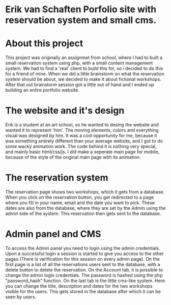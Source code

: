 # Erik van Schaften Porfolio site with reservation system and small cms.

# About this project
This project was originally an assignmet from school, where I had to built a small reservation system using php, with a small content management system. We had to find a 'real' client to build this for, so i decided to do this for a friend of mine. When we did a little brainstorm on what the reservation system should be about, we decided to make it about fictional workshops. After that out brainstorm session got a little out of hand and I ended up building an entire portfolio website.

# The website and it's design
Erik is a student at an art school, so he wanted to desing the website and wanted it to represent 'him'. The moving elements, colors and everything visual was designed by him. It was a cool opportunity for me, because it was something entirely different than your average website, and I got to do some wacky animation work. The code behind it is nothing very special, and mainly basic html/css/js.
I did make a seperate main page for mobile, because of the style of the original main page with its animation.

# The reservation system
The reservation page shows two workshops, which it gets from a database. When you click on the reservation button, you get redirected to a page where you fill in your name, email and the date you want to pick. These dates are also from the database, where they are set by the Admin using the admin side of the system. This reservation then gets sent to the database.

# Admin panel and CMS
To access the Admin panel you need to login using the admin credentials. Upon a successful login a session is started to give you access to the other pages (There is verification for this session on every admin page). On the first page is a list of all the reservations users sent to the database, with a delete button to delete the reservation.
On the Account tab, it is possible to change the admin login credentials. The password is hashed using the php "password_hash" function.
On the last tab is the little cms-like system. Here you can change the title, description and dates for the two workshops visible for the users. This gets stored in the database after which it can be seen by users.
